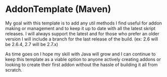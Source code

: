 # AddonTemplate (Maven)
My goal with this template is to add any util methods I find useful for addon making or management and to keep it up to date with all the latest skript releases.
I will always support the latest and for those who prefer an older version I will include a branch for the last release of the build. (ex: 2.6 will be 2.6.4, 2.7 will be 2.7.x)

As time goes on I hope my skill with Java will grow and I can continue to keep this template as a viable option to anyone actively creating addons or looking to create their first addon without the hassle of building it all from scratch.
